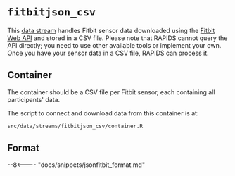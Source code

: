 # `fitbitjson_csv`
This [data stream](../../datastreams/data-streams-introduction) handles Fitbit sensor data downloaded using the [Fitbit Web API](https://dev.fitbit.com/build/reference/web-api/) and stored in a CSV file. Please note that RAPIDS cannot query the API directly; you need to use other available tools or implement your own. Once you have your sensor data in a CSV file, RAPIDS can process it.

## Container
The container should be a CSV file per Fitbit sensor, each containing all participants' data.

The script to connect and download data from this container is at:
```bash
src/data/streams/fitbitjson_csv/container.R
```

## Format

--8<---- "docs/snippets/jsonfitbit_format.md"
